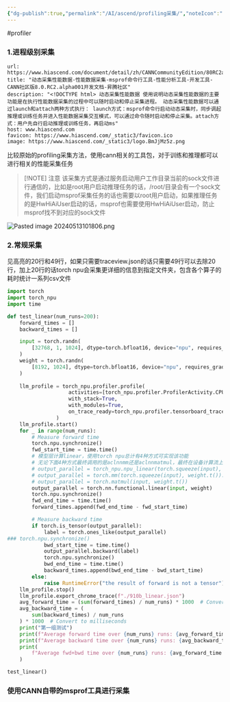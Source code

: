 ```yaml
---
{"dg-publish":true,"permalink":"/AI/ascend/profiling采集/","noteIcon":"3"}
---
```


#profiler
### 1.进程级别采集

```cardlink
url: https://www.hiascend.com/document/detail/zh/CANNCommunityEdition/80RC2alpha001/devaids/auxiliarydevtool/atlasprofiling_16_0016.html
title: "动态采集性能数据-性能数据采集-msprof命令行工具-性能分析工具-开发工具-CANN社区版8.0.RC2.alpha001开发文档-昇腾社区"
description: "<!DOCTYPE html> 动态采集性能数据 使用说明动态采集性能数据的主要功能是在执行性能数据采集的过程中可以随时启动和停止采集进程。 动态采集性能数据可以通过launch和attach两种方式执行： launch方式：msprof命令行启动动态采集时，同步调起推理或训练任务并进入性能数据采集交互模式，可以通过命令随时启动和停止采集。attach方式：用户先自行启动推理或训练任务，再启动ms"
host: www.hiascend.com
favicon: https://www.hiascend.com/_static3/favicon.ico
image: https://www.hiascend.com/_static3/logo.BmJjMz5z.png
```


比较原始的profiling采集方法，使用cann相关的工具包，对于训练和推理都可以进行相关的性能采集任务

> [!NOTE] 注意
> 该采集方式是通过服务启动用户工作目录当前的sock文件进行通信的，比如是root用户启动推理任务的话，/root/目录会有一个sock文件，我们启动msprof采集任务的话也需要以root用户启动，如果推理任务的是HwHiAiUser启动的话，msprof也需要使用HwHiAiUser启动，防止msprof找不到对应的sock文件

![Pasted image 20240513101806.png](/img/user/AI/ascend/attachments/Pasted%20image%2020240513101806.png)

### 2.常规采集
见高亮的20行和49行，如果只需要traceview.json的话只需要49行可以去除20行，加上20行的话torch npu会采集更详细的信息到指定文件夹，包含各个算子的耗时统计一系列csv文件

```py hl:20,49
import torch
import torch_npu
import time

def test_linear(num_runs=200):
    forward_times = []
    backward_times = []

    input = torch.randn(
        [32768, 1, 1024], dtype=torch.bfloat16, device="npu", requires_grad=True
    )
    weight = torch.randn(
        [8192, 1024], dtype=torch.bfloat16, device="npu", requires_grad=True
    )
    
    llm_profile = torch_npu.profiler.profile(
                    activities=[torch_npu.profiler.ProfilerActivity.CPU, torch_npu.profiler.ProfilerActivity.NPU],
                    with_stack=True,
                    with_modules=True,
                    on_trace_ready=torch_npu.profiler.tensorboard_trace_handler("./910b_linear")
                )
    llm_profile.start()
    for _ in range(num_runs):
        # Measure forward time
        torch.npu.synchronize()
        fwd_start_time = time.time()
        # 模型层计算linear，使用torch npu总计有4种方式可实现该功能
        # 无论下面4种方式最终调用的是aclnnmm还是aclnnmatmul，最终在设备计算流上都是调用aclnnMm_MatMulCommon_MatMulV2，耗时也都相同
        # output_parallel = torch_npu.npu_linear(torch.squeeze(input), weight).unsqueeze(1)
        # output_parallel = torch.mm(torch.squeeze(input), weight.t()).unsqueeze(1)
        # output_parallel = torch.matmul(input, weight.t())
        output_parallel = torch.nn.functional.linear(input, weight)
        torch.npu.synchronize()
        fwd_end_time = time.time()
        forward_times.append(fwd_end_time - fwd_start_time)

        # Measure backward time
        if torch.is_tensor(output_parallel):
            label = torch.ones_like(output_parallel)
### torch.npu.synchronize()
            bwd_start_time = time.time()
            output_parallel.backward(label)
            torch.npu.synchronize()
            bwd_end_time = time.time()
            backward_times.append(bwd_end_time - bwd_start_time)
        else:
            raise RuntimeError("the result of forward is not a tensor")
    llm_profile.stop()
    llm_profile.export_chrome_trace(f"./910b_linear.json")
    avg_forward_time = (sum(forward_times) / num_runs) * 1000  # Convert to milliseconds
    avg_backward_time = (
        sum(backward_times) / num_runs
    ) * 1000  # Convert to milliseconds
    print("第一组测试")
    print(f"Average forward time over {num_runs} runs: {avg_forward_time:.3f} ms")
    print(f"Average backward time over {num_runs} runs: {avg_backward_time:.3f} ms")
    print(
        f"Average fwd+bwd time over {num_runs} runs: {avg_forward_time + avg_backward_time:.3f} ms"
    )

test_linear()
```

### 使用CANN自带的msprof工具进行采集
